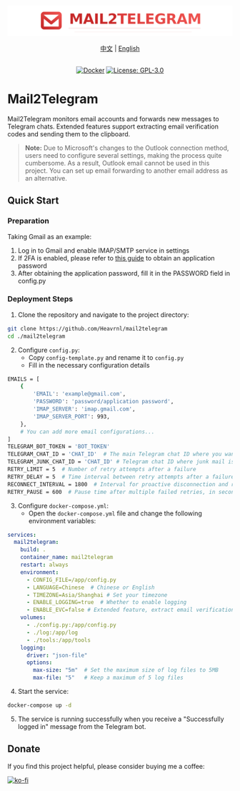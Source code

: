 ![img](../logo/logo-title.png)


<div align="center">
  <a href="../README.md">中文</a> |
  <a href="./README_EN.md">English</a>
</div>
<br>


<div align="center">

[![Docker](https://img.shields.io/badge/-Docker-2496ED?style=flat-square&logo=docker&logoColor=white)][docker-url] [![License: GPL-3.0](https://img.shields.io/badge/License-GPL%203.0-4CAF50?style=flat-square)](https://github.com/Heavrnl/mail2telegram/blob/master/LICENSE) 

[docker-url]: https://hub.docker.com/r/heavrnl/universalforumblock


</div>

# Mail2Telegram

Mail2Telegram monitors email accounts and forwards new messages to Telegram chats. Extended features support extracting email verification codes and sending them to the clipboard.

>**Note:** Due to Microsoft's changes to the Outlook connection method, users need to configure several settings, making the process quite cumbersome. As a result, Outlook email cannot be used in this project. You can set up email forwarding to another email address as an alternative.

## Quick Start

### Preparation

Taking Gmail as an example:
1. Log in to Gmail and enable IMAP/SMTP service in settings
2. If 2FA is enabled, please refer to [this guide](https://support.google.com/accounts/answer/185833?hl=en) to obtain an application password
3. After obtaining the application password, fill it in the PASSWORD field in config.py

### Deployment Steps

1. Clone the repository and navigate to the project directory:

```bash
git clone https://github.com/Heavrnl/mail2telegram
cd ./mail2telegram
```

2. Configure `config.py`:
   - Copy `config-template.py` and rename it to `config.py`
   - Fill in the necessary configuration details

```bash
EMAILS = [
    {
        'EMAIL': 'example@gmail.com',
        'PASSWORD': 'password/application password',
        'IMAP_SERVER': 'imap.gmail.com',
        'IMAP_SERVER_PORT': 993,
    },
    # You can add more email configurations...
]
TELEGRAM_BOT_TOKEN = 'BOT_TOKEN'
TELEGRAM_CHAT_ID = 'CHAT_ID'  # The main Telegram chat ID where you want to forward emails, can be your USER_ID
TELEGRAM_JUNK_CHAT_ID = 'CHAT_ID' # Telegram chat ID where junk mail is sent, can be your USER_ID
RETRY_LIMIT = 5  # Number of retry attempts after a failure
RETRY_DELAY = 5  # Time interval between retry attempts after a failure
RECONNECT_INTERVAL = 1800  # Interval for proactive disconnection and reconnection, in seconds
RETRY_PAUSE = 600  # Pause time after multiple failed retries, in seconds
```

3. Configure `docker-compose.yml`:
   - Open the `docker-compose.yml` file and change the following environment variables:

```yaml
services:
  mail2telegram:
    build: .
    container_name: mail2telegram
    restart: always
    environment:
      - CONFIG_FILE=/app/config.py
      - LANGUAGE=Chinese  # Chinese or English
      - TIMEZONE=Asia/Shanghai # Set your timezone
      - ENABLE_LOGGING=true  # Whether to enable logging
      - ENABLE_EVC=false # Extended feature, extract email verification code and send to clipboard, use with Jeric-X/SyncClipboard, configure in tools/send_code.py of the project
    volumes:
      - ./config.py:/app/config.py
      - ./log:/app/log
      - ./tools:/app/tools
    logging:
      driver: "json-file"
      options:
        max-size: "5m"  # Set the maximum size of log files to 5MB
        max-file: "5"   # Keep a maximum of 5 log files
```

4. Start the service:

```bash
docker-compose up -d
```

5. The service is running successfully when you receive a "Successfully logged in" message from the Telegram bot.

## Donate

If you find this project helpful, please consider buying me a coffee:

[![ko-fi](https://ko-fi.com/img/githubbutton_sm.svg)](https://ko-fi.com/0heavrnl)

